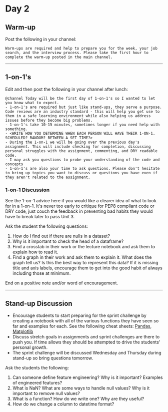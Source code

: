 # Day 2

## Warm-up
Post the following in your channel:
```
Warm-ups are required and help to prepare you for the week, your job search, and the interview process. Please take the first hour to complete the warm-up posted in the main channel.
```


---


## 1-on-1's
Edit and then post the following in your channel after lunch:
```
@channel Today will be the first day of 1-on-1's so I wanted to let you know what to expect.
- 1-on-1's are required but just like stand-ups, they serve a purpose. Code reviews are an industry standard - this will help you get use to them in a safe learning environment while also helping us address issues before they become big problems.
- 1-on-1's take 10-15 minutes, sometimes longer if you need help with something.
- <WRITE HOW YOU DETERMINE WHEN EACH PERSON WILL HAVE THEIR 1-ON-1. SCHEDULED? RANDOM? BETWEEN A SET TIME?>
- During the 1-on-1 we will be going over the previous day's assignment. This will include checking for completion, discussing personal struggles with the assignment, commenting, and DRY readable code.
- I may ask you questions to probe your understanding of the code and concepts
- 1-on-1's are also your time to ask questions. Please don't hesitate to bring up topics you want to discuss or questions you have even if they aren't related to the assignment.
```

### 1-on-1 Discussion
See the 1-on-1 advice here if you would like a clearer idea of what to look for in a 1-on-1. It's never too early to critique for PEP8 compliant code or DRY code, just couch the feedback in preventing bad habits they would have to break later to pass Unit 3.

Ask the student the following questions:
1. How do I find out if there are nulls in a dataset?
2. Why is it important to check the head of a dataframe?
3. Find a crosstab in their work or the lecture notebook and ask them to explain how to read it.
4. Find a graph in their work and ask them to explain it. What does the graph tell us? Is this the best way to represent this data? If it is missing title and axis labels, encourage them to get into the good habit of always including those at minimum.

End on a positive note and/or word of encouragement.


---


## Stand-up Discussion
- Encourage students to start preparing for the sprint challenge by creating a notebook with all of the various functions they have seen so far and examples for each. See the following cheat sheets: [Pandas](https://github.com/bundickm/CheatSheets/blob/master/Data_Cleaning_and_Exploring_Cheat_Sheet.ipynb), [Matplotlib](https://github.com/bundickm/CheatSheets/blob/master/MatplotLib_Cheat_Sheet.ipynb)
- Discuss stretch goals in assignments and sprint challenges are there to push you. If time allows they should be attempted to drive the students' personal growth.
- The sprint challenge will be discussed Wednesday and Thursday during stand-up so bring questions tomorrow.

Ask the students the following:
1. Can someone define feature engineering? Why is it important? Examples of engineered features?
2. What is NaN? What are some ways to handle null values? Why is it important to remove null values?
3. What is a function? How do we write one? Why are they useful?
4. How do we change a column to datetime format?